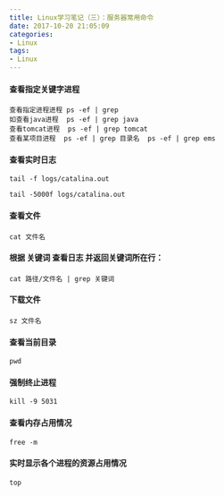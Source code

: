 ```yaml
---
title: Linux学习笔记（三）：服务器常用命令 
date: 2017-10-20 21:05:09
categories:
- Linux
tags:
- Linux
---
```


#### 查看指定关键字进程
```
查看指定进程进程 ps -ef | grep  
如查看java进程  ps -ef | grep java  
查看tomcat进程  ps -ef | grep tomcat
查看某项目进程  ps -ef | grep 目录名  ps -ef | grep ems
```

#### 查看实时日志
```
tail -f logs/catalina.out

tail -5000f logs/catalina.out
```


#### 查看文件
```
cat 文件名
```

#### 根据 关键词 查看日志 并返回关键词所在行：
```
cat 路径/文件名 | grep 关键词    
```


#### 下载文件
```
sz 文件名 
```

#### 查看当前目录
```
pwd
```

#### 强制终止进程 
```
kill -9 5031 
```

#### 查看内存占用情况
```
free -m 
```
#### 实时显示各个进程的资源占用情况
```
top
```